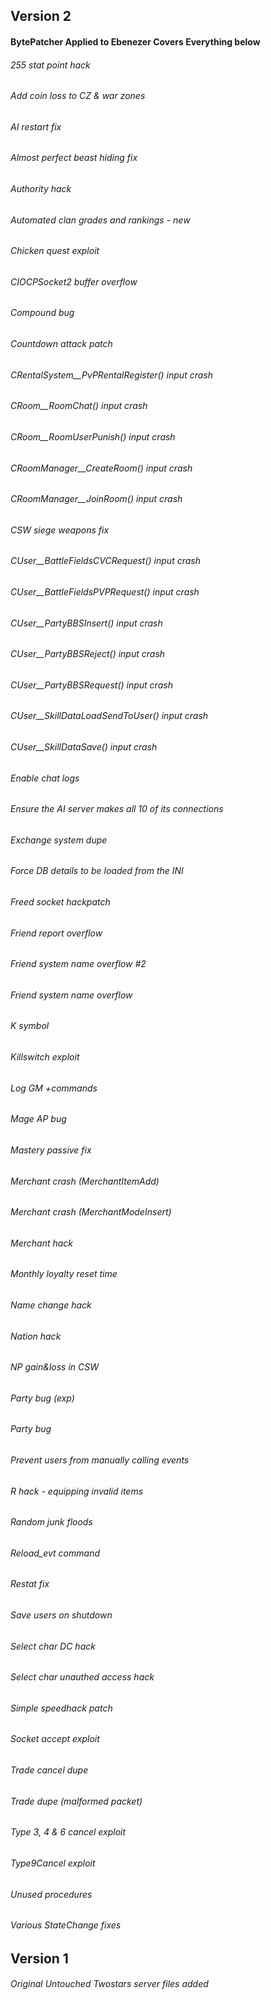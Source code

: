 ## Version 2

#### BytePatcher Applied to Ebenezer Covers Everything below

######  255 stat point hack
######  Add coin loss to CZ & war zones
######  AI restart fix
######  Almost perfect beast hiding fix
######  Authority hack
######  Automated clan grades and rankings - new
######  Chicken quest exploit
######  CIOCPSocket2 buffer overflow
######  Compound bug
######  Countdown attack patch
######  CRentalSystem__PvPRentalRegister() input crash
######  CRoom__RoomChat() input crash
######  CRoom__RoomUserPunish() input crash
######  CRoomManager__CreateRoom() input crash
######  CRoomManager__JoinRoom() input crash
######  CSW siege weapons fix
######  CUser__BattleFieldsCVCRequest() input crash
######  CUser__BattleFieldsPVPRequest() input crash
######  CUser__PartyBBSInsert() input crash
######  CUser__PartyBBSReject() input crash
######  CUser__PartyBBSRequest() input crash
######  CUser__SkillDataLoadSendToUser() input crash
######  CUser__SkillDataSave() input crash
######  Enable chat logs
######  Ensure the AI server makes all 10 of its connections
######  Exchange system dupe
######  Force DB details to be loaded from the INI
######  Freed socket hackpatch
######  Friend report overflow
######  Friend system name overflow #2
######  Friend system name overflow
######  K symbol
######  Killswitch exploit
######  Log GM +commands
######  Mage AP bug
######  Mastery passive fix
######  Merchant crash (MerchantItemAdd)
######  Merchant crash (MerchantModeInsert)
######  Merchant hack
######  Monthly loyalty reset time
######  Name change hack
######  Nation hack
######  NP gain&loss in CSW
######  Party bug (exp)
######  Party bug
######  Prevent users from manually calling events
######  R hack - equipping invalid items
######  Random junk floods
######  Reload_evt command
######  Restat fix
######  Save users on shutdown
######  Select char DC hack
######  Select char unauthed access hack
######  Simple speedhack patch
######  Socket accept exploit
######  Trade cancel dupe
######  Trade dupe (malformed packet)
######  Type 3, 4 & 6 cancel exploit
######  Type9Cancel exploit
######  Unused procedures
######  Various StateChange fixes

## Version 1

###### Original Untouched Twostars server files added
